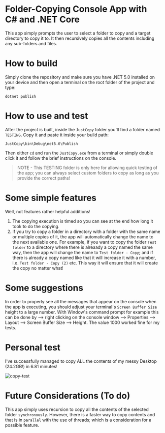 # Folder-Copying Console App with C# and .NET Core

This app simply prompts the user to select a folder to copy and a target directory to copy it to.
It then recursively copies all the contents including any sub-folders and files.

# How to build

Simply clone the repository and make sure you have .NET 5.0 installed on your device and then open a terminal on the root folder of the project and type:

```
dotnet publish
```

# How to use and test

After the project is built, inside the `JustCopy` folder you'll find a folder named `TESTING`. Copy it and paste it inside your build path:

```
JustCopy\bin\Debug\net5.0\Publish
```

Then either `cd` and run the `JustCopy.exe` from a terminal or simply double click it and follow the brief instructions on the console.

> NOTE - This TESTING folder is only here for allowing quick testing of the app; you can always select custom folders to copy as long as you provide the correct paths!

# Some simple features

Well, not features rather helpful additions!

1. The copying execution is timed so you can see at the end how long it took to do the copying.
2. If you try to copy a folder in a directory with a folder with the same name or multiple copies of it, the app will automatically change the name to the next available one. For example, if you want to copy the folder `Test folder` to a directory where there is alreaady a copy named the same way, then the app will change the name to `Test folder - Copy`; and if there is already a copy named like that it will increase it with a number, i.e. `Test folder - Copy (2)` etc. This way it will ensure that it will create the copy no matter what!

# Some suggestions

In order to properly see all the messages that appear on the console when the app is executing, you should adjust your terminal's `Screen Buffer Size` height to a large number.
With Window's command prompt for example this can be done by --> right clicking on the console window --> Properties --> Layout --> Screen Buffer Size --> Height.
The value 1000 worked fine for my tests.

# Personal test

I've successfully managed to copy ALL the contents of my messy Desktop (24.2GB!) in 6.81 minutes!

![copy-test](https://i.imgur.com/xVYCNvi.png)

# Future Considerations (To do)

This app simply uses recursion to copy all the contents of the selected folder `synchronously`. However, there is a faster way to copy contents and that is in `parallel` with the use of threads; which is a consideration for a possible feature.
